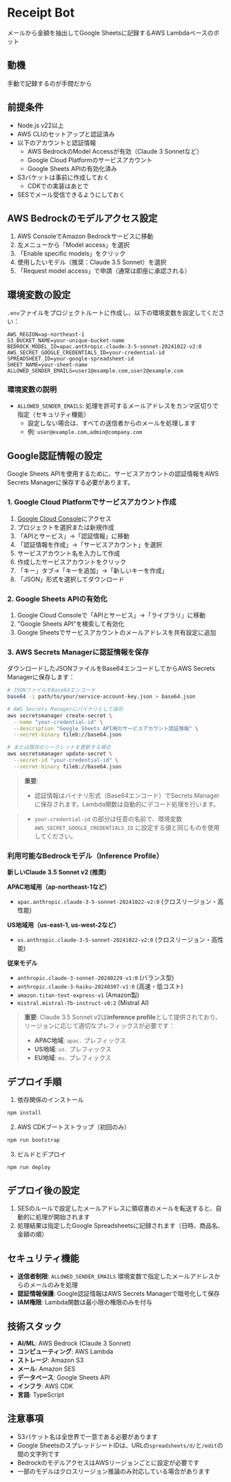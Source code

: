 # Receipt Bot

メールから金額を抽出してGoogle Sheetsに記録するAWS Lambdaベースのボット

## 動機

手動で記録するのが手間だから

## 前提条件

- Node.js v22以上
- AWS CLIのセットアップと認証済み
- 以下のアカウントと認証情報
  - AWS BedrockのModel Accessが有効（Claude 3 Sonnetなど）
  - Google Cloud Platformのサービスアカウント
  - Google Sheets APIの有効化済み
- S3バケットは事前に作成しておく
  - CDKでの実装はあとで
- SESでメール受信できるようにしておく

## AWS Bedrockのモデルアクセス設定

1. AWS ConsoleでAmazon Bedrockサービスに移動
2. 左メニューから「Model access」を選択
3. 「Enable specific models」をクリック
4. 使用したいモデル（推奨：Claude 3.5 Sonnet）を選択
5. 「Request model access」で申請（通常は即座に承認される）

## 環境変数の設定

`.env`ファイルをプロジェクトルートに作成し、以下の環境変数を設定してください：

```text
AWS_REGION=ap-northeast-1
S3_BUCKET_NAME=your-unique-bucket-name
BEDROCK_MODEL_ID=apac.anthropic.claude-3-5-sonnet-20241022-v2:0
AWS_SECRET_GOOGLE_CREDENTIALS_ID=your-credential-id
SPREADSHEET_ID=your-google-spreadsheet-id
SHEET_NAME=your-sheet-name
ALLOWED_SENDER_EMAILS=user1@example.com,user2@example.com
```

### 環境変数の説明

- `ALLOWED_SENDER_EMAILS`: 処理を許可するメールアドレスをカンマ区切りで指定（セキュリティ機能）
  - 設定しない場合は、すべての送信者からのメールを処理します
  - 例: `user@example.com,admin@company.com`

## Google認証情報の設定

Google Sheets APIを使用するために、サービスアカウントの認証情報をAWS Secrets Managerに保存する必要があります。

### 1. Google Cloud Platformでサービスアカウント作成

1. [Google Cloud Console](https://console.cloud.google.com/)にアクセス
2. プロジェクトを選択または新規作成
3. 「APIとサービス」→「認証情報」に移動
4. 「認証情報を作成」→「サービスアカウント」を選択
5. サービスアカウント名を入力して作成
6. 作成したサービスアカウントをクリック
7. 「キー」タブ→「キーを追加」→「新しいキーを作成」
8. 「JSON」形式を選択してダウンロード

### 2. Google Sheets APIの有効化

1. Google Cloud Consoleで「APIとサービス」→「ライブラリ」に移動
2. "Google Sheets API"を検索して有効化
3. Google Sheetsでサービスアカウントのメールアドレスを共有設定に追加

### 3. AWS Secrets Managerに認証情報を保存

ダウンロードしたJSONファイルをBase64エンコードしてからAWS Secrets Managerに保存します：

```bash
# JSONファイルをBase64エンコード
base64 -i path/to/your/service-account-key.json > base64.json

# AWS Secrets Managerにバイナリとして保存
aws secretsmanager create-secret \
  --name "your-credential-id" \
  --description "Google Sheets API用のサービスアカウント認証情報" \
  --secret-binary fileb://base64.json

# または既存のシークレットを更新する場合
aws secretsmanager update-secret \
  --secret-id "your-credential-id" \
  --secret-binary fileb://base64.json
```

> **重要**: 
> - 認証情報はバイナリ形式（Base64エンコード）でSecrets Managerに保存されます。Lambda関数は自動的にデコード処理を行います。

> - `your-credential-id` の部分は任意の名前で、環境変数 `AWS_SECRET_GOOGLE_CREDENTIALS_ID` に設定する値と同じものを使用してください。

### 利用可能なBedrockモデル（Inference Profile）

**新しいClaude 3.5 Sonnet v2 (推奨)**

**APAC地域用（ap-northeast-1など）**
- `apac.anthropic.claude-3-5-sonnet-20241022-v2:0` (クロスリージョン・高性能)

**US地域用（us-east-1, us-west-2など）**
- `us.anthropic.claude-3-5-sonnet-20241022-v2:0` (クロスリージョン・高性能)

**従来モデル**
- `anthropic.claude-3-sonnet-20240229-v1:0` (バランス型)
- `anthropic.claude-3-haiku-20240307-v1:0` (高速・低コスト)
- `amazon.titan-text-express-v1` (Amazon製)
- `mistral.mistral-7b-instruct-v0:2` (Mistral AI)

> **重要**: Claude 3.5 Sonnet v2は**inference profile**として提供されており、リージョンに応じて適切なプレフィックスが必要です：
> - **APAC地域**: `apac.` プレフィックス
> - **US地域**: `us.` プレフィックス  
> - **EU地域**: `eu.` プレフィックス

## デプロイ手順

1. 依存関係のインストール

```bash
npm install
```

2. AWS CDKブートストラップ（初回のみ）

```bash
npm run bootstrap
```

3. ビルドとデプロイ

```bash
npm run deploy
```

## デプロイ後の設定

1. SESのルールで設定したメールアドレスに領収書のメールを転送すると、自動的に処理が開始されます
2. 処理結果は指定したGoogle Spreadsheetsに記録されます（日時、商品名、金額の順）

## セキュリティ機能

- **送信者制限**: `ALLOWED_SENDER_EMAILS` 環境変数で指定したメールアドレスからのメールのみを処理
- **認証情報保護**: Google認証情報はAWS Secrets Managerで暗号化して保存
- **IAM権限**: Lambda関数は最小限の権限のみを付与

## 技術スタック

- **AI/ML**: AWS Bedrock (Claude 3 Sonnet)
- **コンピューティング**: AWS Lambda
- **ストレージ**: Amazon S3
- **メール**: Amazon SES
- **データベース**: Google Sheets API
- **インフラ**: AWS CDK
- **言語**: TypeScript

## 注意事項

- S3バケット名は全世界で一意である必要があります
- Google SheetsのスプレッドシートIDは、URLの`spreadsheets/d/`と`/edit`の間の文字列です
- BedrockのモデルアクセスはAWSリージョンごとに設定が必要です
- 一部のモデルはクロスリージョン推論のみ対応している場合があります
